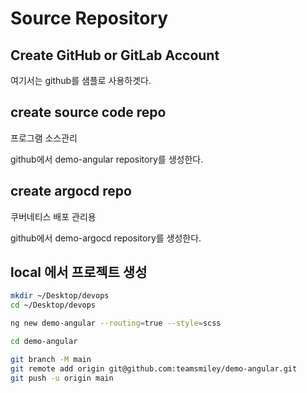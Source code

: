 # Source Repository

## Create GitHub or GitLab Account

여기서는 github를 샘플로 사용하겟다.

## create source code repo

프로그램 소스관리

github에서 demo-angular repository를 생성한다.

## create argocd repo

쿠버네티스 배포 관리용

github에서 demo-argocd repository를 생성한다.

## local 에서 프로젝트 생성

```bash
mkdir ~/Desktop/devops
cd ~/Desktop/devops

ng new demo-angular --routing=true --style=scss

cd demo-angular

git branch -M main
git remote add origin git@github.com:teamsmiley/demo-angular.git
git push -u origin main

```
